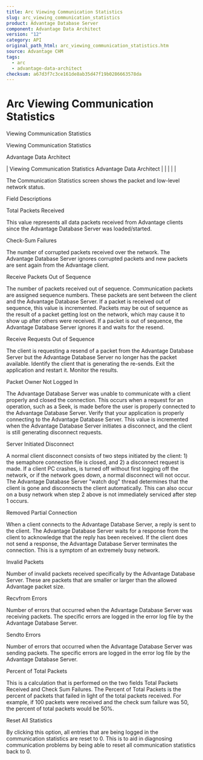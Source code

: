 ```yaml
---
title: Arc Viewing Communication Statistics
slug: arc_viewing_communication_statistics
product: Advantage Database Server
component: Advantage Data Architect
version: "12"
category: API
original_path_html: arc_viewing_communication_statistics.htm
source: Advantage CHM
tags:
  - arc
  - advantage-data-architect
checksum: a67d3f7c3ce161de8ab35d47f19b0286663578da
---
```


# Arc Viewing Communication Statistics

Viewing Communication Statistics

Viewing Communication Statistics

Advantage Data Architect

| Viewing Communication Statistics  Advantage Data Architect |  |  |  |  |

The Communication Statistics screen shows the packet and low-level network status.

Field Descriptions

Total Packets Received

This value represents all data packets received from Advantage clients since the Advantage Database Server was loaded/started.

Check-Sum Failures

The number of corrupted packets received over the network. The Advantage Database Server ignores corrupted packets and new packets are sent again from the Advantage client.

Receive Packets Out of Sequence

The number of packets received out of sequence. Communication packets are assigned sequence numbers. These packets are sent between the client and the Advantage Database Server. If a packet is received out of sequence, this value is incremented. Packets may be out of sequence as the result of a packet getting lost on the network, which may cause it to show up after others were received. If a packet is out of sequence, the Advantage Database Server ignores it and waits for the resend.

Receive Requests Out of Sequence

The client is requesting a resend of a packet from the Advantage Database Server but the Advantage Database Server no longer has the packet available. Identify the client that is generating the re-sends. Exit the application and restart it. Monitor the results.

Packet Owner Not Logged In

The Advantage Database Server was unable to communicate with a client properly and closed the connection. This occurs when a request for an operation, such as a Seek, is made before the user is properly connected to the Advantage Database Server. Verify that your application is properly connecting to the Advantage Database Server. This value is incremented when the Advantage Database Server initiates a disconnect, and the client is still generating disconnect requests.

Server Initiated Disconnect

A normal client disconnect consists of two steps initiated by the client: 1) the semaphore connection file is closed, and 2) a disconnect request is made. If a client PC crashes, is turned off without first logging off the network, or if the network goes down, a normal disconnect will not occur. The Advantage Database Server "watch dog" thread determines that the client is gone and disconnects the client automatically. This can also occur on a busy network when step 2 above is not immediately serviced after step 1 occurs.

Removed Partial Connection

When a client connects to the Advantage Database Server, a reply is sent to the client. The Advantage Database Server waits for a response from the client to acknowledge that the reply has been received. If the client does not send a response, the Advantage Database Server terminates the connection. This is a symptom of an extremely busy network.

Invalid Packets

Number of invalid packets received specifically by the Advantage Database Server. These are packets that are smaller or larger than the allowed Advantage packet size.

Recvfrom Errors

Number of errors that occurred when the Advantage Database Server was receiving packets. The specific errors are logged in the error log file by the Advantage Database Server.

Sendto Errors

Number of errors that occurred when the Advantage Database Server was sending packets. The specific errors are logged in the error log file by the Advantage Database Server.

Percent of Total Packets

This is a calculation that is performed on the two fields Total Packets Received and Check Sum Failures. The Percent of Total Packets is the percent of packets that failed in light of the total packets received. For example, if 100 packets were received and the check sum failure was 50, the percent of total packets would be 50%.

Reset All Statistics

By clicking this option, all entries that are being logged in the communication statistics are reset to 0. This is to aid in diagnosing communication problems by being able to reset all communication statistics back to 0.
